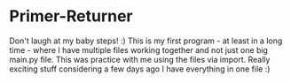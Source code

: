 # Primer-Returner
Don't laugh at my baby steps! :) 
This is my first program - at least in a long time - where I have multiple files working together and not just one big main.py file. This was practice with me using the files via import. Really exciting stuff considering a few days ago I have everything in one file :)
